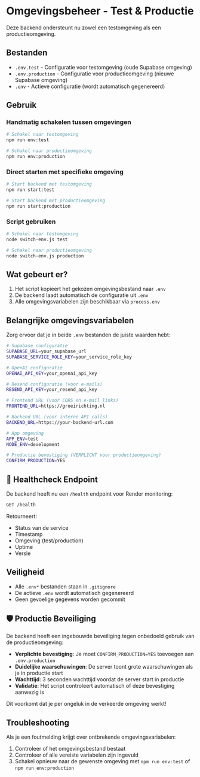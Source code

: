 # Omgevingsbeheer - Test & Productie

Deze backend ondersteunt nu zowel een testomgeving als een productieomgeving.

## Bestanden

- `.env.test` - Configuratie voor testomgeving (oude Supabase omgeving)
- `.env.production` - Configuratie voor productieomgeving (nieuwe Supabase omgeving)
- `.env` - Actieve configuratie (wordt automatisch gegenereerd)

## Gebruik

### Handmatig schakelen tussen omgevingen

```bash
# Schakel naar testomgeving
npm run env:test

# Schakel naar productieomgeving
npm run env:production
```

### Direct starten met specifieke omgeving

```bash
# Start backend met testomgeving
npm run start:test

# Start backend met productieomgeving
npm run start:production
```

### Script gebruiken

```bash
# Schakel naar testomgeving
node switch-env.js test

# Schakel naar productieomgeving
node switch-env.js production
```

## Wat gebeurt er?

1. Het script kopieert het gekozen omgevingsbestand naar `.env`
2. De backend laadt automatisch de configuratie uit `.env`
3. Alle omgevingsvariabelen zijn beschikbaar via `process.env`

## Belangrijke omgevingsvariabelen

Zorg ervoor dat je in beide `.env` bestanden de juiste waarden hebt:

```bash
# Supabase configuratie
SUPABASE_URL=your_supabase_url
SUPABASE_SERVICE_ROLE_KEY=your_service_role_key

# OpenAI configuratie
OPENAI_API_KEY=your_openai_api_key

# Resend configuratie (voor e-mails)
RESEND_API_KEY=your_resend_api_key

# Frontend URL (voor CORS en e-mail links)
FRONTEND_URL=https://groeirichting.nl

# Backend URL (voor interne API calls)
BACKEND_URL=https://your-backend-url.com

# App omgeving
APP_ENV=test
NODE_ENV=development

# Productie bevestiging (VERPLICHT voor productieomgeving)
CONFIRM_PRODUCTION=YES
```

## 🏥 Healthcheck Endpoint

De backend heeft nu een `/health` endpoint voor Render monitoring:

```bash
GET /health
```

Retourneert:
- Status van de service
- Timestamp
- Omgeving (test/production)
- Uptime
- Versie

## Veiligheid

- Alle `.env*` bestanden staan in `.gitignore`
- De actieve `.env` wordt automatisch gegenereerd
- Geen gevoelige gegevens worden gecommit

## 🛡️ Productie Beveiliging

De backend heeft een ingebouwde beveiliging tegen onbedoeld gebruik van de productieomgeving:

- **Verplichte bevestiging**: Je moet `CONFIRM_PRODUCTION=YES` toevoegen aan `.env.production`
- **Duidelijke waarschuwingen**: De server toont grote waarschuwingen als je in productie start
- **Wachttijd**: 3 seconden wachttijd voordat de server start in productie
- **Validatie**: Het script controleert automatisch of deze bevestiging aanwezig is

Dit voorkomt dat je per ongeluk in de verkeerde omgeving werkt!

## Troubleshooting

Als je een foutmelding krijgt over ontbrekende omgevingsvariabelen:

1. Controleer of het omgevingsbestand bestaat
2. Controleer of alle vereiste variabelen zijn ingevuld
3. Schakel opnieuw naar de gewenste omgeving met `npm run env:test` of `npm run env:production`
